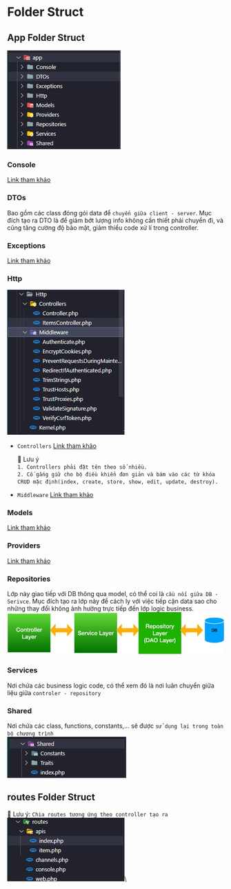 # Folder Struct

## App Folder Struct

![App folder struct](assets/folder-struct-app.PNG)

### Console

[Link tham khảo][console-reference]

[console-reference]: https://laravel.com/docs/9.x/structure#the-console-directory

### DTOs

Bao gồm các class đóng gói data để `chuyển giữa client - server`. Mục đích tạo ra DTO là để giảm bớt lượng info không cần thiết phải chuyển đi, và cũng tăng cường độ bảo mật, giảm thiểu code xử lí trong controller.

### Exceptions

[Link tham khảo][exceptions-reference]

[exceptions-reference]: https://laravel.com/docs/9.x/structure#the-exceptions-directory

### Http

![App Http folder struct](assets/folder-struct-app-http.PNG)

- `Controllers`
  [Link tham khảo][controlers-reference]

  [controlers-reference]: https://laravel.com/docs/9.x/structure#the-http-directory

  📌 Lưu ý\
   `1. Controllers phải đặt tên theo số nhiều.`\
   `2. Cố gắng giữ cho bộ điều khiển đơn
giản và bám vào các từ khóa CRUD mặc định(index, create, store, show, edit,
update, destroy).`

- `Middleware`
  [Link tham khảo][middleware-reference]

  [middleware-reference]: https://laravel.com/docs/9.x/structure#the-http-directory

### Models

[Link tham khảo][models-reference]

[models-reference]: https://laravel.com/docs/9.x/structure#the-models-directory

### Providers

[Link tham khảo][providers-reference]

[providers-reference]: https://laravel.com/docs/9.x/structure#the-providers-directory

### Repositories

Lớp này giao tiếp với DB thông qua model, có thể coi là `cầu nối giữa DB - Serivce`.
Mục đích tạo ra lớp này để cách ly với việc tiếp cận data sao cho những thay đổi không ảnh hưởng trực tiếp đến lớp logic business.
![App folder struct](assets/mvc-struct.PNG)

### Services

Nơi chứa các business logic code, có thể xem đó là nơi luân chuyển giữa liệu giữa `controler - repository`

### Shared

Nơi chứa các class, functions, constants,... sẽ được `sử dụng lại trong toàn bộ chương trình`\
![App folder struct](assets/folder-struct-shared.PNG)

## routes Folder Struct

📌 Lưu ý: `Chia routes tương ứng theo controller tạo ra`
![Routes folder struct](assets/folder-struct-routes.PNG)\
